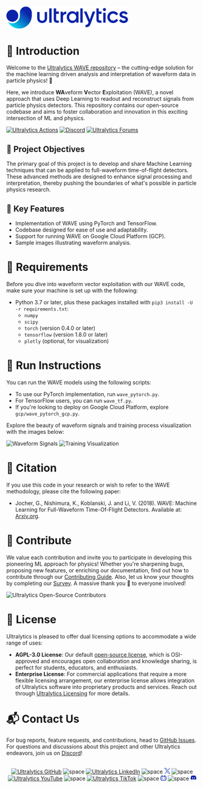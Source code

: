 <br>
<a href="https://ultralytics.com" target="_blank"><img src="https://raw.githubusercontent.com/ultralytics/assets/main/logo/Ultralytics_Logotype_Original.svg" width="320" alt="Ultralytics logo"></a>

# 🌊 Introduction

Welcome to the [Ultralytics WAVE repository](https://github.com/ultralytics/wave) – the cutting-edge solution for the machine learning driven analysis and interpretation of waveform data in particle physics! 🎉

Here, we introduce **WA**veform **V**ector **E**xploitation (WAVE), a novel approach that uses Deep Learning to readout and reconstruct signals from particle physics detectors. This repository contains our open-source codebase and aims to foster collaboration and innovation in this exciting intersection of ML and physics.

[![Ultralytics Actions](https://github.com/ultralytics/wave/actions/workflows/format.yml/badge.svg)](https://github.com/ultralytics/wave/actions/workflows/format.yml) <a href="https://ultralytics.com/discord"><img alt="Discord" src="https://img.shields.io/discord/1089800235347353640?logo=discord&logoColor=white&label=Discord&color=blue"></a> <a href="https://community.ultralytics.com"><img alt="Ultralytics Forums" src="https://img.shields.io/discourse/users?server=https%3A%2F%2Fcommunity.ultralytics.com&logo=discourse&label=Forums&color=blue"></a>

## 🚀 Project Objectives

The primary goal of this project is to develop and share Machine Learning techniques that can be applied to full-waveform time-of-flight detectors. These advanced methods are designed to enhance signal processing and interpretation, thereby pushing the boundaries of what's possible in particle physics research.

## 🌟 Key Features

- Implementation of WAVE using PyTorch and TensorFlow.
- Codebase designed for ease of use and adaptability.
- Support for running WAVE on Google Cloud Platform (GCP).
- Sample images illustrating waveform analysis.

# 🔧 Requirements

Before you dive into waveform vector exploitation with our WAVE code, make sure your machine is set up with the following:

- Python 3.7 or later, plus these packages installed with `pip3 install -U -r requirements.txt`:
  - `numpy`
  - `scipy`
  - `torch` (version 0.4.0 or later)
  - `tensorflow` (version 1.8.0 or later)
  - `plotly` (optional, for visualization)

# 🏃 Run Instructions

You can run the WAVE models using the following scripts:

- To use our PyTorch implementation, run `wave_pytorch.py`.
- For TensorFlow users, you can run `wave_tf.py`.
- If you're looking to deploy on Google Cloud Platform, explore `gcp/wave_pytorch_gcp.py`.

Explore the beauty of waveform signals and training process visualization with the images below:

![Waveform Signals](https://github.com/ultralytics/wave/blob/main/data/waveforms.png%20%22Waveform%20signals%20captured%20by%20the%20detector.%22) ![Training Visualization](https://github.com/ultralytics/wave/blob/main/data/wave.png%20%22Visualization%20of%20the%20training%20process.%22)

# 📜 Citation

If you use this code in your research or wish to refer to the WAVE methodology, please cite the following paper:

- Jocher, G., Nishimura, K., Koblanski, J. and Li, V. (2018). WAVE: Machine Learning for Full-Waveform Time-Of-Flight Detectors. Available at: [Arxiv.org](https://arxiv.org/abs/1811.05875).

# 🤝 Contribute

We value each contribution and invite you to participate in developing this pioneering ML approach for physics! Whether you're sharpening bugs, proposing new features, or enriching our documentation, find out how to contribute through our [Contributing Guide](https://docs.ultralytics.com/help/contributing). Also, let us know your thoughts by completing our [Survey](https://www.ultralytics.com/survey?utm_source=github&utm_medium=social&utm_campaign=Survey). A massive thank you 🙏 to everyone involved!

![Ultralytics Open-Source Contributors](https://github.com/ultralytics/assets/raw/main/im/image-contributors.png%20%22Thanks%20to%20our%20community%20of%20contributors!%22)

# 📄 License

Ultralytics is pleased to offer dual licensing options to accommodate a wide range of uses:

- **AGPL-3.0 License**: Our default [open-source license](https://github.com/ultralytics/ultralytics/blob/main/LICENSE), which is OSI-approved and encourages open collaboration and knowledge sharing, is perfect for students, educators, and enthusiasts.
- **Enterprise License**: For commercial applications that require a more flexible licensing arrangement, our enterprise license allows integration of Ultralytics software into proprietary products and services. Reach out through [Ultralytics Licensing](https://www.ultralytics.com/license) for more details.

# 📬 Contact Us

For bug reports, feature requests, and contributions, head to [GitHub Issues](https://github.com/ultralytics/velocity/issues). For questions and discussions about this project and other Ultralytics endeavors, join us on [Discord](https://discord.com/invite/ultralytics)!

<br>
<div align="center">
  <a href="https://github.com/ultralytics"><img src="https://github.com/ultralytics/assets/raw/main/social/logo-social-github.png" width="3%" alt="Ultralytics GitHub"></a>
  <img src="https://github.com/ultralytics/assets/raw/main/social/logo-transparent.png" width="3%" alt="space">
  <a href="https://www.linkedin.com/company/ultralytics/"><img src="https://github.com/ultralytics/assets/raw/main/social/logo-social-linkedin.png" width="3%" alt="Ultralytics LinkedIn"></a>
  <img src="https://github.com/ultralytics/assets/raw/main/social/logo-transparent.png" width="3%" alt="space">
  <a href="https://twitter.com/ultralytics"><img src="https://github.com/ultralytics/assets/raw/main/social/logo-social-twitter.png" width="3%" alt="Ultralytics Twitter"></a>
  <img src="https://github.com/ultralytics/assets/raw/main/social/logo-transparent.png" width="3%" alt="space">
  <a href="https://youtube.com/ultralytics"><img src="https://github.com/ultralytics/assets/raw/main/social/logo-social-youtube.png" width="3%" alt="Ultralytics YouTube"></a>
  <img src="https://github.com/ultralytics/assets/raw/main/social/logo-transparent.png" width="3%" alt="space">
  <a href="https://www.tiktok.com/@ultralytics"><img src="https://github.com/ultralytics/assets/raw/main/social/logo-social-tiktok.png" width="3%" alt="Ultralytics TikTok"></a>
  <img src="https://github.com/ultralytics/assets/raw/main/social/logo-transparent.png" width="3%" alt="space">
  <a href="https://ultralytics.com/bilibili"><img src="https://github.com/ultralytics/assets/raw/main/social/logo-social-bilibili.png" width="3%" alt="Ultralytics BiliBili"></a>
  <img src="https://github.com/ultralytics/assets/raw/main/social/logo-transparent.png" width="3%" alt="space">
  <a href="https://ultralytics.com/discord"><img src="https://github.com/ultralytics/assets/raw/main/social/logo-social-discord.png" width="3%" alt="Ultralytics Discord"></a>
</div>
